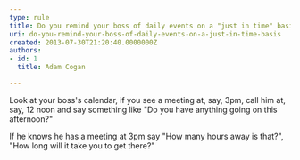 ```yaml
---
type: rule
title: Do you remind your boss of daily events on a "just in time" basis?
uri: do-you-remind-your-boss-of-daily-events-on-a-just-in-time-basis
created: 2013-07-30T21:20:40.0000000Z
authors:
- id: 1
  title: Adam Cogan

---
```


Look at your boss's calendar, if you see a meeting at, say, 3pm, call him at, say, 12 noon and say something like "Do you have anything going on this afternoon?"

If he knows he has a meeting at 3pm say "How many hours away is that?", "How long will it take you to get there?"
​
